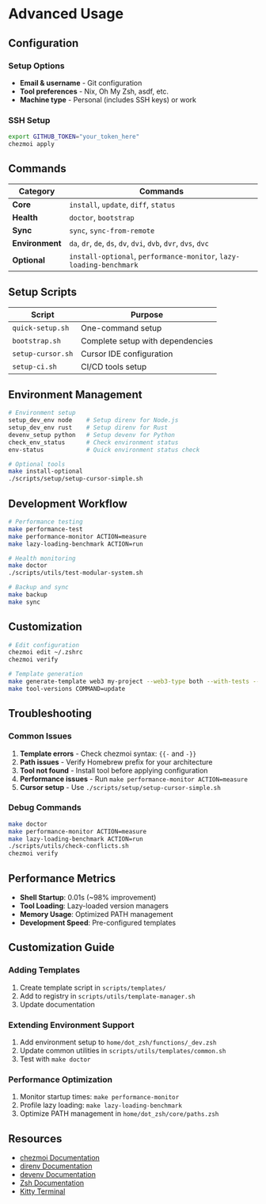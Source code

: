 # Advanced Usage

## Configuration

### Setup Options

- **Email & username** - Git configuration
- **Tool preferences** - Nix, Oh My Zsh, asdf, etc.
- **Machine type** - Personal (includes SSH keys) or work

### SSH Setup

```bash
export GITHUB_TOKEN="your_token_here"
chezmoi apply
```

## Commands

| Category | Commands |
|----------|---------|
| **Core** | `install`, `update`, `diff`, `status` |
| **Health** | `doctor`, `bootstrap` |
| **Sync** | `sync`, `sync-from-remote` |
| **Environment** | `da`, `dr`, `de`, `ds`, `dv`, `dvi`, `dvb`, `dvr`, `dvs`, `dvc` |
| **Optional** | `install-optional`, `performance-monitor`, `lazy-loading-benchmark` |

## Setup Scripts

| Script | Purpose |
|--------|---------|
| `quick-setup.sh` | One-command setup |
| `bootstrap.sh` | Complete setup with dependencies |
| `setup-cursor.sh` | Cursor IDE configuration |
| `setup-ci.sh` | CI/CD tools setup |

## Environment Management

```bash
# Environment setup
setup_dev_env node    # Setup direnv for Node.js
setup_dev_env rust    # Setup direnv for Rust
devenv_setup python   # Setup devenv for Python
check_env_status      # Check environment status
env-status            # Quick environment status check

# Optional tools
make install-optional
./scripts/setup/setup-cursor-simple.sh
```

## Development Workflow

```bash
# Performance testing
make performance-test
make performance-monitor ACTION=measure
make lazy-loading-benchmark ACTION=run

# Health monitoring
make doctor
./scripts/utils/test-modular-system.sh

# Backup and sync
make backup
make sync
```

## Customization

```bash
# Edit configuration
chezmoi edit ~/.zshrc
chezmoi verify

# Template generation
make generate-template web3 my-project --web3-type both --with-tests --with-ci
make tool-versions COMMAND=update
```

## Troubleshooting

### Common Issues

1. **Template errors** - Check chezmoi syntax: `{{-` and `-}}`
2. **Path issues** - Verify Homebrew prefix for your architecture
3. **Tool not found** - Install tool before applying configuration
4. **Performance issues** - Run `make performance-monitor ACTION=measure`
5. **Cursor setup** - Use `./scripts/setup/setup-cursor-simple.sh`

### Debug Commands

```bash
make doctor
make performance-monitor ACTION=measure
make lazy-loading-benchmark ACTION=run
./scripts/utils/check-conflicts.sh
chezmoi verify
```

## Performance Metrics

- **Shell Startup**: 0.01s (~98% improvement)
- **Tool Loading**: Lazy-loaded version managers
- **Memory Usage**: Optimized PATH management
- **Development Speed**: Pre-configured templates

## Customization Guide

### Adding Templates

1. Create template script in `scripts/templates/`
2. Add to registry in `scripts/utils/template-manager.sh`
3. Update documentation

### Extending Environment Support

1. Add environment setup to `home/dot_zsh/functions/_dev.zsh`
2. Update common utilities in `scripts/utils/templates/common.sh`
3. Test with `make doctor`

### Performance Optimization

1. Monitor startup times: `make performance-monitor`
2. Profile lazy loading: `make lazy-loading-benchmark`
3. Optimize PATH management in `home/dot_zsh/core/paths.zsh`

## Resources

- [chezmoi Documentation](https://www.chezmoi.io/)
- [direnv Documentation](https://direnv.net/)
- [devenv Documentation](https://devenv.sh/)
- [Zsh Documentation](https://zsh.sourceforge.io/Doc/)
- [Kitty Terminal](https://sw.kovidgoyal.net/kitty/)
